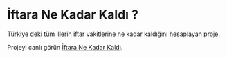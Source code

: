 # İftara Ne Kadar Kaldı ? 
Türkiye deki tüm illerin iftar vakitlerine ne kadar kaldığını hesaplayan proje.

Projeyi canlı görün [İftara Ne Kadar Kaldı](https://iftaranekadarkaldi.netlify.app/).
